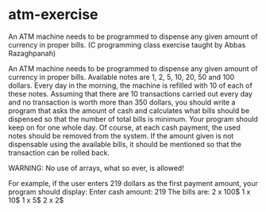 # atm-exercise
An ATM machine needs to be programmed to dispense any given amount of currency in proper bills. (C programming class exercise taught by Abbas Razaghpanah)

An ATM machine needs to be programmed to dispense any given amount of currency in proper bills. Available notes are 1, 2, 5, 10, 20, 50 and 100 dollars. Every day in the morning, the machine is refilled with 10 of each of these notes. Assuming that there are 10 transactions carried out every day and no transaction is worth more than 350 dollars, you should write a program that asks the amount of cash and calculates what bills should be dispensed so that the number of total bills is minimum. Your program should keep on for one whole day. Of course, at each cash payment, the used notes should be removed from the system. If the amount given is not dispensable using the available bills, it should be mentioned so that the transaction can be rolled back.

WARNING: No use of arrays, what so ever, is allowed!

For example, if the user enters 219 dollars as the first payment amount, your program should display:
Enter cash amount:
219
The bills are:
2 x 100$
1 x 10$
1 x 5$
2 x 2$
